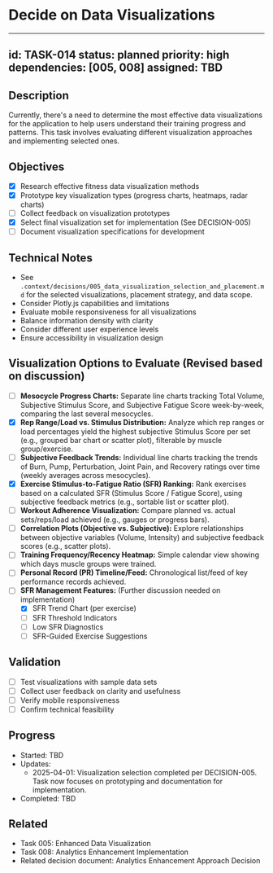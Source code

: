# Decide on Data Visualizations

---
id: TASK-014
status: planned
priority: high
dependencies: [005, 008]
assigned: TBD
---

## Description
Currently, there's a need to determine the most effective data visualizations for the application to help users understand their training progress and patterns. This task involves evaluating different visualization approaches and implementing selected ones.

## Objectives
- [x] Research effective fitness data visualization methods
- [x] Prototype key visualization types (progress charts, heatmaps, radar charts)
- [ ] Collect feedback on visualization prototypes
- [x] Select final visualization set for implementation (See DECISION-005)
- [ ] Document visualization specifications for development

## Technical Notes
- See `.context/decisions/005_data_visualization_selection_and_placement.md` for the selected visualizations, placement strategy, and data scope.
- Consider Plotly.js capabilities and limitations
- Evaluate mobile responsiveness for all visualizations
- Balance information density with clarity
- Consider different user experience levels
- Ensure accessibility in visualization design

## Visualization Options to Evaluate (Revised based on discussion)
- [ ] **Mesocycle Progress Charts:** Separate line charts tracking Total Volume, Subjective Stimulus Score, and Subjective Fatigue Score week-by-week, comparing the last several mesocycles.
- [x] **Rep Range/Load vs. Stimulus Distribution:** Analyze which rep ranges or load percentages yield the highest subjective Stimulus Score per set (e.g., grouped bar chart or scatter plot), filterable by muscle group/exercise.
- [ ] **Subjective Feedback Trends:** Individual line charts tracking the trends of Burn, Pump, Perturbation, Joint Pain, and Recovery ratings over time (weekly averages across mesocycles).
- [x] **Exercise Stimulus-to-Fatigue Ratio (SFR) Ranking:** Rank exercises based on a calculated SFR (Stimulus Score / Fatigue Score), using subjective feedback metrics (e.g., sortable list or scatter plot).
- [ ] **Workout Adherence Visualization:** Compare planned vs. actual sets/reps/load achieved (e.g., gauges or progress bars).
- [ ] **Correlation Plots (Objective vs. Subjective):** Explore relationships between objective variables (Volume, Intensity) and subjective feedback scores (e.g., scatter plots).
- [ ] **Training Frequency/Recency Heatmap:** Simple calendar view showing which days muscle groups were trained.
- [ ] **Personal Record (PR) Timeline/Feed:** Chronological list/feed of key performance records achieved.
- [ ] **SFR Management Features:** (Further discussion needed on implementation)
    - [x] SFR Trend Chart (per exercise)
    - [ ] SFR Threshold Indicators
    - [ ] Low SFR Diagnostics
    - [ ] SFR-Guided Exercise Suggestions

## Validation
- [ ] Test visualizations with sample data sets
- [ ] Collect user feedback on clarity and usefulness
- [ ] Verify mobile responsiveness
- [ ] Confirm technical feasibility

## Progress
- Started: TBD
- Updates: 
  - 2025-04-01: Visualization selection completed per DECISION-005. Task now focuses on prototyping and documentation for implementation.
- Completed: TBD

## Related
- Task 005: Enhanced Data Visualization
- Task 008: Analytics Enhancement Implementation
- Related decision document: Analytics Enhancement Approach Decision
